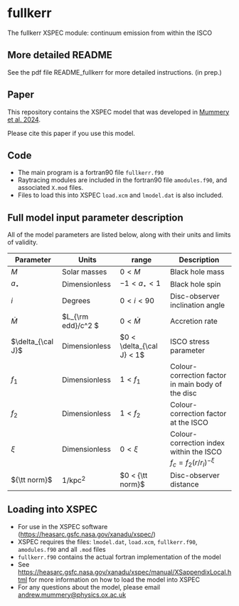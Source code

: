 # fullkerr
The fullkerr XSPEC module: continuum emission from within the ISCO 

## More detailed README
See the pdf file README_fullkerr for more detailed instructions. (in prep.)

## Paper
This repository contains the XSPEC model that was developed in [Mummery et al. 2024](https://academic.oup.com/mnras/article/531/1/366/7671518). 

Please cite this paper if you use this model. 

## Code 
* The main program is a fortran90 file ``fullkerr.f90``
* Raytracing modules are included in the fortran90 file ``amodules.f90``, and associated ``X.mod`` files. 
* Files to load this into XSPEC ``load.xcm`` and ``lmodel.dat`` is also included. 


## Full model input parameter description

All of the model parameters are listed below, along with their units and limits of validity. 

| Parameter | Units | range | Description |
 --- | --- | --- | --- |
| $`M `$ |  Solar masses  | $`0 < M `$ | Black hole mass |
| $`a_\star `$ | Dimensionless | $`-1 < a_\star < 1`$ | Black hole spin |
| $`i `$  | Degrees | $`0 < i < 90`$ | Disc-observer inclination angle |
| $`\dot M`$  | $`L_{\rm edd}/c^2 `$  | $`0 < \dot M`$ | Accretion rate |
| $`\delta_{\cal J}`$  | Dimensionless  |  $`0 < \delta_{\cal J} < 1`$ | ISCO stress parameter |
| $`f_1`$  | Dimensionless  |  $`1 < f_1`$ | Colour-correction factor in main body of the disc |
| $`f_2`$  | Dimensionless  |  $`1 < f_2`$ | Colour-correction factor at the ISCO |
| $`\xi`$  | Dimensionless  |  $`0 < \xi`$ | Colour-correction index within the ISCO $`f_c = f_2 (r/r_I)^{-\xi}`$ |
| $`{\tt norm}`$  |  1/kpc$`^2`$   | $`0 < {\tt norm}`$ | Disc-observer distance |

## Loading into XSPEC 
* For use in the XSPEC software (https://heasarc.gsfc.nasa.gov/xanadu/xspec/)
* XSPEC requires the files: ``lmodel.dat``, ``load.xcm``, ``fullkerr.f90``, ``amodules.f90`` and all ``.mod`` files
* ``fullkerr.f90`` contains the actual fortran implementation of the model 
* See https://heasarc.gsfc.nasa.gov/xanadu/xspec/manual/XSappendixLocal.html for more information on how to load the model into XSPEC
* For any questions about the model, please email andrew.mummery@physics.ox.ac.uk 
